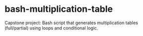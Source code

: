 # bash-multiplication-table
Capstone project: Bash script that generates multiplication tables (full/partial) using loops and conditional logic.
